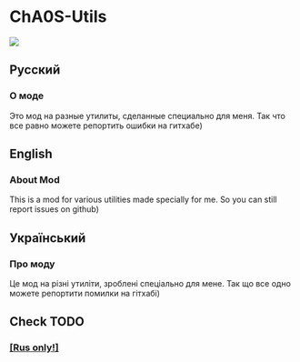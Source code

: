 # ChA0S-Utils
![](https://img.shields.io/badge/|-Download-blue?style=flat-square&logo=v&link=https://github.com/ChA0S-f4me/ChA0S-Utils/releases)
## Русский
### О моде
Это мод на разные утилиты, сделанные специально для меня. Так что все равно можете репортить ошибки на гитхабе)

## English
### About Mod
This is a mod for various utilities made specially for me. So you can still report issues on github)

## Український
### Про моду
Це мод на різні утиліти, зроблені спеціально для мене. Так що все одно можете репортити помилки на гітхабі)

## Check TODO
### [[Rus only!]](TODO.md)
